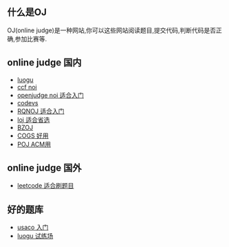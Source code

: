 ## 什么是OJ

OJ(online judge)是一种网站,你可以这些网站阅读题目,提交代码,判断代码是否正确,参加比赛等.

## online judge 国内

 - [luogu](https://www.luogu.org/)
 - [ccf noi](http://oj.noi.cn/oj/#main/home)
 - [openjudge noi 适合入门](http://noi.openjudge.cn/)
 - [codevs](http://www.codevs.cn/)
 - [RQNOJ 适合入门](http://www.rqnoj.cn/)
 - [loj 适合省选](https://loj.ac/)
 - [BZOJ](https://www.lydsy.com/JudgeOn)
 - [COGS 好用](www.cogs.pro:8080)
 - [POJ ACM用]()


## online judge 国外

 - [leetcode 适合刷题目](https://leetcode.com/)


## 好的题库

- [usaco 入门]()
- [luogu 试练场]()
